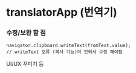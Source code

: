 # translatorApp (번역기) 

### 수정/보완 할 점

```
navigator.clipboard.writeText(fromText.value);
// writeText 오류 (복사 기능)이 안되서 수정 해야됨
```

UI/UX 꾸미기 등
